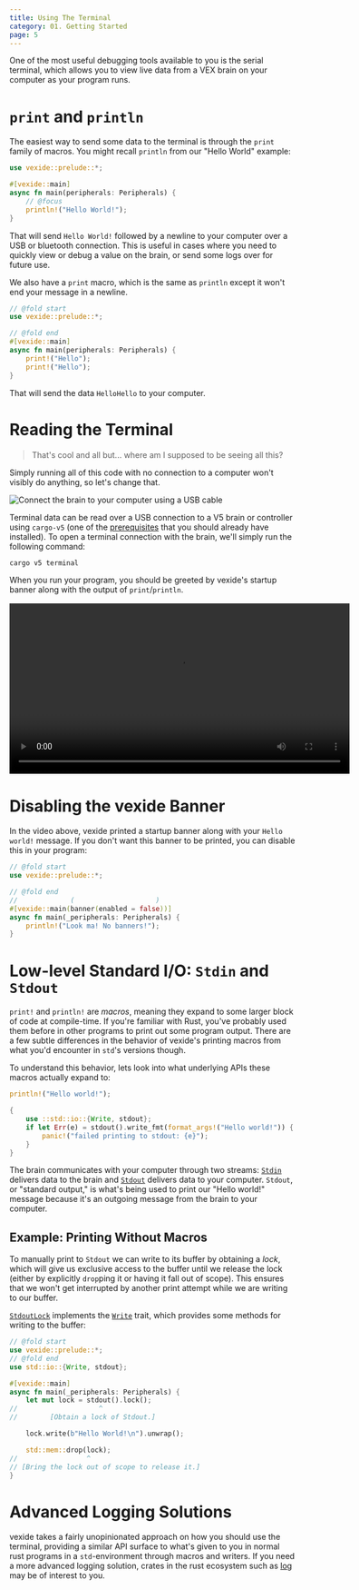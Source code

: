 ```yaml
---
title: Using The Terminal
category: 01. Getting Started
page: 5
---
```


One of the most useful debugging tools available to you is the serial terminal, which allows you to view live data from a VEX brain on your computer as your program runs.

# `print` and `println`

The easiest way to send some data to the terminal is through the `print` family of macros. You might recall `println` from our "Hello World" example:

```rs
use vexide::prelude::*;

#[vexide::main]
async fn main(peripherals: Peripherals) {
    // @focus
    println!("Hello World!");
}
```

That will send `Hello World!` followed by a newline to your computer over a USB or bluetooth connection. This is useful in cases where you need to quickly view or debug a value on the brain, or send some logs over for future use.

We also have a `print` macro, which is the same as `println` except it won't end your message in a newline.

```rs
// @fold start
use vexide::prelude::*;

// @fold end
#[vexide::main]
async fn main(peripherals: Peripherals) {
    print!("Hello");
    print!("Hello");
}
```

That will send the data `HelloHello` to your computer.

# Reading the Terminal

> That's cool and all but... where am I supposed to be seeing all this?

Simply running all of this code with no connection to a computer won't visibly do anything, so let's change that.

![Connect the brain to your computer using a USB cable](/docs/connect-brain.svg)

Terminal data can be read over a USB connection to a V5 brain or controller using `cargo-v5` (one of the [prerequisites](../prerequisites/) that you should already have installed). To open a terminal connection with the brain, we'll simply run the following command:

```sh
cargo v5 terminal
```

When you run your program, you should be greeted by vexide's startup banner along with the output of `print`/`println`.

<div style="margin-block-start: 16px; text-align: center">
  <video width="600" controls>
    <source src="/docs/terminal-demo.mp4" type="video/mp4">
  </video>
</div>

# Disabling the vexide Banner

In the video above, vexide printed a startup banner along with your `Hello world!` message. If you don't want this banner to be printed, you can disable this in your program:

```rs
// @fold start
use vexide::prelude::*;

// @fold end
//             (                    )
#[vexide::main(banner(enabled = false))]
async fn main(_peripherals: Peripherals) {
    println!("Look ma! No banners!");
}
```

# Low-level Standard I/O: `Stdin` and `Stdout`

`print!` and `println!` are *macros*, meaning they expand to some larger block of code at compile-time. If you're familiar with Rust, you've probably used them before in other programs to print out some program output. There are a few subtle differences in the behavior of vexide's printing macros from what you'd encounter in `std`'s versions though.

To understand this behavior, lets look into what underlying APIs these macros actually expand to:

<div class="code-split">

```rs
println!("Hello world!");
```

```rs
{
    use ::std::io::{Write, stdout};
    if let Err(e) = stdout().write_fmt(format_args!("Hello world!")) {
        panic!("failed printing to stdout: {e}");
    }
}
```

</div>

The brain communicates with your computer through two streams: [`Stdin`](https://doc.rust-lang.org/stable/std/io/struct.Stdin.html) delivers data to the brain and [`Stdout`](https://doc.rust-lang.org/stable/std/io/struct.Stdout.html) delivers data to your computer. `Stdout`, or "standard output," is what's being used to print our "Hello world!" message because it's an outgoing message from the brain to your computer.

## Example: Printing Without Macros

To manually print to `Stdout` we can write to its buffer by obtaining a *lock*, which will give us exclusive access to the buffer until we release the lock (either by explicitly `drop`ping it or having it fall out of scope). This ensures that we won't get interrupted by another print attempt while we are writing to our buffer.

[`StdoutLock`](https://doc.rust-lang.org/stable/std/io/struct.StdoutLock.html) implements the [`Write`](https://doc.rust-lang.org/stable/std/io/trait.Write.html) trait, which provides some methods for writing to the buffer:

```rs
// @fold start
use vexide::prelude::*;
// @fold end
use std::io::{Write, stdout};

#[vexide::main]
async fn main(_peripherals: Peripherals) {
    let mut lock = stdout().lock();
//                    ^
//        [Obtain a lock of Stdout.]

    lock.write(b"Hello World!\n").unwrap();

    std::mem::drop(lock);
//                 ^
// [Bring the lock out of scope to release it.]
}
```

# Advanced Logging Solutions

vexide takes a fairly unopinionated approach on how you should use the terminal, providing a similar API surface to what's given to you in normal rust programs in a `std`-environment through macros and writers. If you need a more advanced logging solution, crates in the rust ecosystem such as [log](https://crates.io/crates/log) may be of interest to you.
